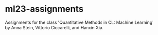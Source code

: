 # ml23-assignments
Assignments for the class 'Quantitative Methods in CL: Machine Learning' by Anna Stein, Vittorio Ciccarelli, and Hanxin Xia.
